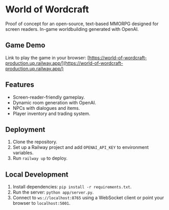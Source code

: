 # World of Wordcraft
Proof of concept for an open-source, text-based MMORPG designed for screen readers. In-game worldbuilding generated with OpenAI.

## Game Demo
Link to play the game in your browser: [https://world-of-wordcraft-production.up.railway.app/](https://world-of-wordcraft-production.up.railway.app/)

## Features
- Screen-reader-friendly gameplay.
- Dynamic room generation with OpenAI.
- NPCs with dialogues and items.
- Player inventory and trading system.

## Deployment
1. Clone the repository.
2. Set up a Railway project and add `OPENAI_API_KEY` to environment variables.
3. Run `railway up` to deploy.

## Local Development
1. Install dependencies: `pip install -r requirements.txt`.
2. Run the server: `python app/server.py`.
3. Connect to `ws://localhost:8765` using a WebSocket client or point your browser to `localhost:5001`.
